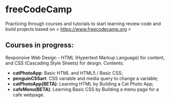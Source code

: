 # freeCodeCamp
Practicing through courses and tutorials to start learning review code and build projects based on &lt; https://www.freecodecamp.org &gt;

## Courses in progress:
Responsive Web Design - HTML (Hypertext Markup Language) for content, and CSS (Cascading Style Sheets) for design. Contents:
  
  - __catPhotoApp__: Basic HTML and HTML5 / Basic CSS;
  - __penguinCSSart__: CSS variable and media query to change a variable;
  - __catPhotoApp(BETA)__: Learning HTML by Building a Cat Photo App;
  - __cafeMenu(BETA)__: Learning Basic CSS by Building a menu page for a cafe webpage.

  
